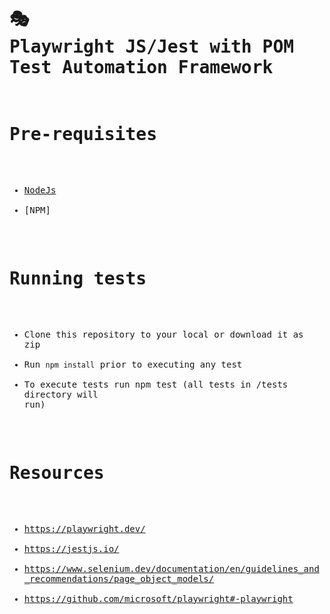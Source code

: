 <body data-new-gr-c-s-check-loaded="14.1087.0" data-gr-ext-installed=""><pre style="word-wrap: break-word; white-space: pre-wrap;">

# 🎭 Playwright JS/Jest with POM Test Automation Framework

#  Pre-requisites

- [NodeJs](https://nodejs.org/en/)
- [NPM]

#  Running tests

- Clone this repository to your local or download it as zip 
- Run ```npm install``` prior to executing any test
- To execute tests run npm test (all tests in /tests directory will run)

# Resources

- https://playwright.dev/ 
- https://jestjs.io/
- https://www.selenium.dev/documentation/en/guidelines_and_recommendations/page_object_models/
- https://github.com/microsoft/playwright#-playwright
</pre></body>
